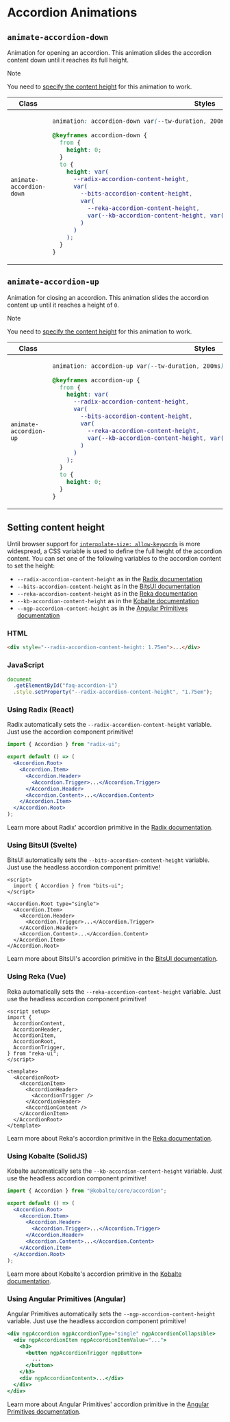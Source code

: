 # Accordion Animations

## `animate-accordion-down`

Animation for opening an accordion. This animation slides the accordion content down until it reaches its full height.

> [!NOTE]
> You need to [specify the content height](#setting-content-height) for this animation to work.

<table>
<thead>
<tr>
<th>Class</th>
<th>Styles</th>
</tr>
</thead>
<tbody>
<tr>
<td>

`animate-accordion-down`

</td>
<td>

```css
animation: accordion-down var(--tw-duration, 200ms) ease-out;

@keyframes accordion-down {
  from {
    height: 0;
  }
  to {
    height: var(
      --radix-accordion-content-height,
      var(
        --bits-accordion-content-height,
        var(
          --reka-accordion-content-height,
          var(--kb-accordion-content-height, var(--ngp-accordion-content-height, auto))
        )
      )
    );
  }
}
```

</td>
</tr>
</tbody>
</table>

## `animate-accordion-up`

Animation for closing an accordion. This animation slides the accordion content up until it reaches a height of `0`.

> [!NOTE]
> You need to [specify the content height](#setting-content-height) for this animation to work.

<table>
<thead>
<tr>
<th>Class</th>
<th>Styles</th>
</tr>
</thead>
<tbody>
<tr>
<td>

`animate-accordion-up`

</td>
<td>

```css
animation: accordion-up var(--tw-duration, 200ms) ease-out;

@keyframes accordion-up {
  from {
    height: var(
      --radix-accordion-content-height,
      var(
        --bits-accordion-content-height,
        var(
          --reka-accordion-content-height,
          var(--kb-accordion-content-height, var(--ngp-accordion-content-height, auto))
        )
      )
    );
  }
  to {
    height: 0;
  }
}
```

</td>
</tr>
</tbody>
</table>

## Setting content height

Until browser support for [`interpolate-size: allow-keywords`][MDN_Interpolate_Size] is more widespread, a CSS variable is used to define the full height of the accordion content. You can set one of the following variables to the accordion content to set the height:

- `--radix-accordion-content-height` as in the [Radix documentation][Radix_Docs]
- `--bits-accordion-content-height` as in the [BitsUI documentation][Bits_Docs]
- `--reka-accordion-content-height` as in the [Reka documentation][Reka_Docs]
- `--kb-accordion-content-height` as in the [Kobalte documentation][Kobalte_Docs]
- `--ngp-accordion-content-height` as in the [Angular Primitives documentation][Angular_Primitives_Docs]

### HTML

```html
<div style="--radix-accordion-content-height: 1.75em">...</div>
```

### JavaScript

```js
document
  .getElementById("faq-accordion-1")
  .style.setProperty("--radix-accordion-content-height", "1.75em");
```

### Using Radix (React)

Radix automatically sets the `--radix-accordion-content-height` variable. Just use the accordion component primitive!

```jsx
import { Accordion } from "radix-ui";

export default () => (
  <Accordion.Root>
    <Accordion.Item>
      <Accordion.Header>
        <Accordion.Trigger>...</Accordion.Trigger>
      </Accordion.Header>
      <Accordion.Content>...</Accordion.Content>
    </Accordion.Item>
  </Accordion.Root>
);
```

Learn more about Radix' accordion primitive in the [Radix documentation][Radix_Docs].

### Using BitsUI (Svelte)

BitsUI automatically sets the `--bits-accordion-content-height` variable. Just use the headless accordion component primitive!

```svelte
<script>
  import { Accordion } from "bits-ui";
</script>

<Accordion.Root type="single">
  <Accordion.Item>
    <Accordion.Header>
      <Accordion.Trigger>...</Accordion.Trigger>
    </Accordion.Header>
    <Accordion.Content>...</Accordion.Content>
  </Accordion.Item>
</Accordion.Root>
```

Learn more about BitsUI's accordion primitive in the [BitsUI documentation][Bits_Docs].

### Using Reka (Vue)

Reka automatically sets the `--reka-accordion-content-height` variable. Just use the headless accordion component primitive!

```vue
<script setup>
import {
  AccordionContent,
  AccordionHeader,
  AccordionItem,
  AccordionRoot,
  AccordionTrigger,
} from "reka-ui";
</script>

<template>
  <AccordionRoot>
    <AccordionItem>
      <AccordionHeader>
        <AccordionTrigger />
      </AccordionHeader>
      <AccordionContent />
    </AccordionItem>
  </AccordionRoot>
</template>
```

Learn more about Reka's accordion primitive in the [Reka documentation][Reka_Docs].

### Using Kobalte (SolidJS)

Kobalte automatically sets the `--kb-accordion-content-height` variable. Just use the headless accordion component primitive!

```jsx
import { Accordion } from "@kobalte/core/accordion";

export default () => (
  <Accordion.Root>
    <Accordion.Item>
      <Accordion.Header>
        <Accordion.Trigger>...</Accordion.Trigger>
      </Accordion.Header>
      <Accordion.Content>...</Accordion.Content>
    </Accordion.Item>
  </Accordion.Root>
);
```

Learn more about Kobalte's accordion primitive in the [Kobalte documentation][Kobalte_Docs].

### Using Angular Primitives (Angular)

Angular Primitives automatically sets the `--ngp-accordion-content-height` variable. Just use the headless accordion component primitive!

```jsx
<div ngpAccordion ngpAccordionType="single" ngpAccordionCollapsible>
  <div ngpAccordionItem ngpAccordionItemValue="...">
    <h3>
      <button ngpAccordionTrigger ngpButton>
        ...
      </button>
    </h3>
    <div ngpAccordionContent>...</div>
  </div>
</div>
```

Learn more about Angular Primitives' accordion primitive in the [Angular Primitives documentation][Angular_Primitives_Docs].

<!-- Links -->

[MDN_Interpolate_Size]: https://developer.mozilla.org/en-US/docs/Web/CSS/interpolate-size
[Radix_Docs]: https://radix-ui.com/docs/primitives/components/accordion#content
[Bits_Docs]: https://bits-ui.com/docs/components/accordion#content
[Reka_Docs]: https://reka-ui.com/docs/components/accordion#content
[Kobalte_Docs]: https://kobalte.dev/docs/core/components/accordion#animating-content-size
[Angular_Primitives_Docs]: https://angularprimitives.com/primitives/accordion#ngpaccordioncontent
